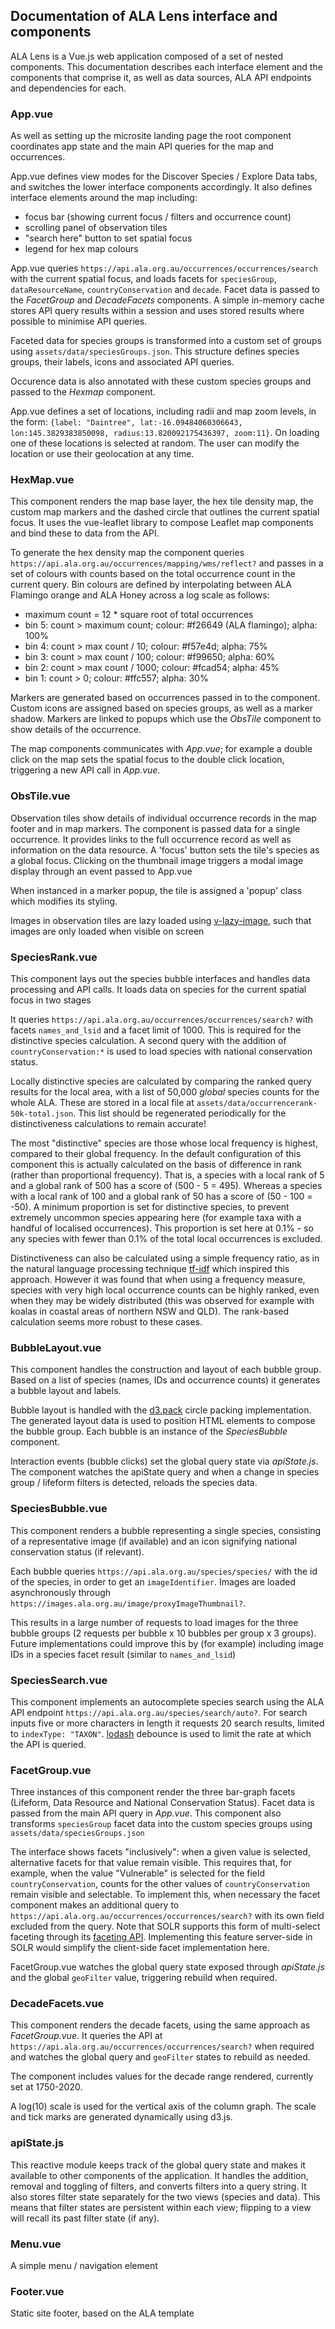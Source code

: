 ## Documentation of ALA Lens interface and components


ALA Lens is a Vue.js web application composed of a set of nested components. This documentation describes each interface element and the components that comprise it, as well as data sources, ALA API endpoints and dependencies for each.

### App.vue

As well as setting up the microsite landing page the root component coordinates app state and the main API queries for the map and occurrences.

App.vue defines view modes for the Discover Species / Explore Data tabs, and switches the lower interface components accordingly. It also defines interface elements around the map including: 
- focus bar (showing current focus / filters and occurrence count) 
- scrolling panel of observation tiles
- "search here" button to set spatial focus
- legend for hex map colours

App.vue queries `https://api.ala.org.au/occurrences/occurrences/search` with the current spatial focus, and loads facets for `speciesGroup`, `dataResourceName`, `countryConservation` and `decade`. Facet data is passed to the _FacetGroup_ and _DecadeFacets_ components. A simple in-memory cache stores API query results within a session and uses stored results where possible to minimise API queries. 

Faceted data for species groups is transformed into a custom set of groups using `assets/data/speciesGroups.json`. This structure defines species groups, their labels, icons and associated API queries. 

Occurence data is also annotated with these custom species groups and passed  to the _Hexmap_ component. 

App.vue defines a set of locations, including radii and map zoom levels, in the form: `{label: "Daintree", lat:-16.09484060306643, lon:145.3829383850098, radius:13.820092175436397, zoom:11}`. On loading one of these locations is selected at random. The user can modify the location or use their geolocation at any time.


### HexMap.vue

This component renders the map base layer, the hex tile density map, the custom map markers and the dashed circle that outlines the current spatial focus. It uses the vue-leaflet library to compose Leaflet map components and bind these to data from the API. 

To generate the hex density map the component queries `https://api.ala.org.au/occurrences/mapping/wms/reflect?` and passes in a set of colours with counts based on the total occurrence count in the current query. Bin colours are defined by interpolating between ALA Flamingo orange and ALA Honey across a log scale as follows:
- maximum count = 12 * square root of total occurrences
- bin 5: count > maximum count; colour: #f26649 (ALA flamingo); alpha: 100%
- bin 4: count > max count / 10; colour: #f57e4d; alpha: 75%
- bin 3: count > max count / 100; colour: #f99650; alpha: 60%
- bin 2: count > max count / 1000; colour: #fcad54; alpha: 45%
- bin 1: count > 0; colour: #ffc557; alpha: 30%

Markers are generated based on occurrences passed in to the component. Custom icons are assigned based on species groups, as well as a marker shadow. Markers are linked to popups which use the _ObsTile_ component to show details of the occurrence.

The map components communicates with _App.vue_; for example a double click on the map sets the spatial focus to the double click location, triggering a new API call in _App.vue_.


### ObsTile.vue

Observation tiles show details of individual occurrence records in the map footer and in map markers. The component is passed data for a single occurrence. It provides links to the full occurrence record as well as information on the data resource. A 'focus' button sets the tile's species as a global focus. Clicking on the thumbnail image triggers a modal image display through an event passed to App.vue

When instanced in a marker popup, the tile is assigned a 'popup' class which modifies its styling.

Images in observation tiles are lazy loaded using [v-lazy-image](https://github.com/alexjoverm/v-lazy-image), such that images are only loaded when visible on screen


### SpeciesRank.vue

This component lays out the species bubble interfaces and handles data processing and API calls. It loads data on species for the current spatial focus in two stages

It queries `https://api.ala.org.au/occurrences/occurrences/search?` with facets `names_and_lsid` and a facet limit of 1000. This is required for the distinctive species calculation. A second query with the addition of `countryConservation:*` is used to load species with national conservation status.

Locally distinctive species are calculated by comparing the ranked query results for the local area, with a list of 50,000 *global* species counts for the whole ALA. These are stored in a local file at `assets/data/occurrencerank-50k-total.json`. This list should be regenerated periodically for the distinctiveness calculations to remain accurate! 

The most "distinctive" species are those whose local frequency is highest, compared to their global frequency. In the default configuration of this component this is actually calculated on the basis of difference in rank (rather than proportional frequency). That is, a species with a local rank of 5 and a global rank of 500 has a score of (500 - 5 = 495). Whereas a species with a local rank of 100 and a global rank of 50 has a score of (50 - 100 = -50). A minimum proportion is set for distinctive species, to prevent extremely uncommon species appearing here (for example taxa with a handful of localised occurrences). This proportion is set here at 0.1% - so any species with fewer than 0.1% of the total local occurrences is excluded.

Distinctiveness can also be calculated using a simple frequency ratio, as in the natural language processing technique [tf-idf](https://en.wikipedia.org/wiki/Tf%E2%80%93idf) which inspired this approach. However it was found that when using a frequency measure, species with very high local occurrence counts can be highly ranked, even when they may be widely distributed (this was observed for example with koalas in coastal areas of northern NSW and QLD). The rank-based calculation seems more robust to these cases.


### BubbleLayout.vue

This component handles the construction and layout of each bubble group. Based on a list of species (names, IDs and occurrence counts) it generates a bubble layout and labels.

Bubble layout is handled with the [d3.pack](https://d3js.org/d3-hierarchy/pack) circle packing implementation. The generated layout data is used to position HTML elements to compose the bubble group. Each bubble is an instance of the _SpeciesBubble_ component.

Interaction events (bubble clicks) set the global query state via _apiState.js_. The component watches the apiState query and when a change in species group / lifeform filters is detected, reloads the species data.



### SpeciesBubble.vue

This component renders a bubble representing a single species, consisting of a representative image (if available) and an icon signifying national conservation status (if relevant).

Each bubble queries `https://api.ala.org.au/species/species/` with the id of the species, in order to get an `imageIdentifier`. Images are loaded asynchronously through `https://images.ala.org.au/image/proxyImageThumbnail?`.

This results in a large number of requests to load images for the three bubble groups (2 requests per bubble x 10 bubbles per group x 3 groups). Future implementations could improve this by (for example) including image IDs in a species facet result (similar to `names_and_lsid`) 


### SpeciesSearch.vue

This component implements an autocomplete species search using the ALA API endpoint `https://api.ala.org.au/species/search/auto?`. For search inputs five or more characters in length it requests 20 search results, limited to `indexType: "TAXON"`. [lodash](https://lodash.com/) debounce is used to limit the rate at which the API is queried. 


### FacetGroup.vue

Three instances of this component render the three bar-graph facets (Lifeform, Data Resource and National Conservation Status). Facet data is passed from the main API query in _App.vue_. This component also transforms `speciesGroup` facet data into the custom species groups using `assets/data/speciesGroups.json`

The interface shows facets "inclusively": when a given value is selected, alternative facets for that value remain visible. This requires that, for example, when the value "Vulnerable" is selected for the field `countryConservation`, counts for the other values of `countryConservation` remain visible and selectable. To implement this, when necessary the facet component makes an additional query to `https://api.ala.org.au/occurrences/occurrences/search?` with its own field excluded from the query. Note that SOLR supports this form of multi-select faceting through its [faceting API](https://solr.apache.org/guide/7_1/faceting.html). Implementing this feature server-side in SOLR would simplify the client-side facet implementation here.

FacetGroup.vue watches the global query state exposed through _apiState.js_ and the global `geoFilter` value, triggering rebuild when required.


### DecadeFacets.vue

This component renders the decade facets, using the same approach as _FacetGroup.vue_. It queries the API at `https://api.ala.org.au/occurrences/occurrences/search?` when required and watches the global query and `geoFilter` states to rebuild as needed.

The component includes values for the decade range rendered, currently set at 1750-2020.

A log(10) scale is used for the vertical axis of the column graph. The scale and tick marks are generated dynamically using d3.js.


### apiState.js

This reactive module keeps track of the global query state and makes it available to other components of the application. It handles the addition, removal and toggling of filters, and converts filters into a query string. It also stores filter state separately for the two views (species and data). This means that filter states are persistent within each view; flipping to a view will recall its past filter state (if any).


### Menu.vue

A simple menu / navigation element


### Footer.vue

Static site footer, based on the ALA template







